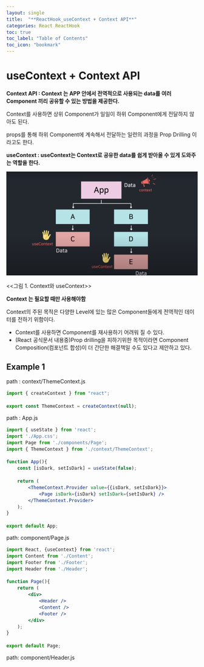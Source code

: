 ```yaml
---
layout: single
title:  "**ReactHook_useContext + Context API**"
categories: React ReactHook
toc: true
toc_label: "Table of Contents"
toc_icon: "bookmark"
---
```


# useContext + Context API

**Context API : Context 는 APP 안에서 전역적으로 사용되는 data를 여러 Component 끼리 공유할 수 있는 방법을 제공한다.**

Context를 사용하면 상위 Component가 일일이 하위 Component에게 전달하지 않아도 된다.

props를 통해 하위 Component에 계속해서 전달하는 일련의 과정을 Prop Drilling 이라고도 한다.

**useContext : useContext는 Context로 공유한 data를 쉽게 받아올 수 있게 도와주는 역할을 한다.**

![React_useContext1.png](/assets/images/posts/2022-12-27-React-useContext-ContextAPI/React_useContext1.png)

<<그림 1. Context와 useContext>>

**Context 는 필요할 때만 사용해야함**

Context의 주된 목적은 다양한 Level에 있는 많은 Component들에게 전역적인 데이터를 전하기 위함이다.

- Context를 사용하면 Component를 재사용하기 어려워 질 수 있다.
- (React 공식문서 내용중)Prop drilling을 피하기위한 목적이라면 Component Composition(컴포넌트 합성)이 더 간단한 해결책일 수도 있다고 제안하고 있다.

## Example 1

path : context/ThemeContext.js

```jsx
import { createContext } from "react";

export const ThemeContext = createContext(null);
```

path : App.js

```jsx
import { useState } from 'react';
import './App.css';
import Page from './components/Page';
import { ThemeContext } from './context/ThemeContext';

function App(){
	const [isDark, setIsDark] = useState(false);

	return (
		<ThemeContext.Provider value={{isDark, setIsDark}}>
			<Page isDark={isDark} setIsDark={setIsDark} />
		</ThemeContext.Provider>
	);
}

export default App;
```

path: component/Page.js

```jsx
import React, {useContext} from 'react';
import Content from './Content';
import Footer from './Footer';
import Header from './Header';

function Page(){
	return (
		<div>
			<Header />
			<Content />
			<Footer />
		</div>
	);
}

export default Page;
```

path: component/Header.js